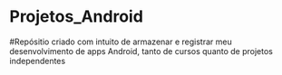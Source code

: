 # Projetos_Android
 
#Repósitio criado com intuito de armazenar e registrar meu desenvolvimento de apps Android, tanto de cursos quanto de projetos independentes
